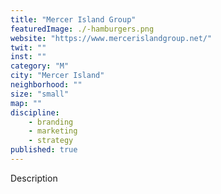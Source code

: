 ```yaml
---
title: "Mercer Island Group"
featuredImage: ./-hamburgers.png
website: "https://www.mercerislandgroup.net/"
twit: ""
inst: ""
category: "M"
city: "Mercer Island"
neighborhood: ""
size: "small"
map: ""
discipline:
    - branding
    - marketing
    - strategy
published: true
---
```


Description
